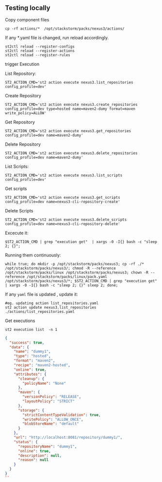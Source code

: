 ## Testing locally


Copy component files
    
    cp -rf actions/*  /opt/stackstorm/packs/nexus3/actions/

If any *.yaml file is changed, run reload accordingly.

    st2ctl reload --register-configs
    st2ctl reload --register-actions
    st2ctl reload --register-rules


trigger Execution
  
  List Repository:
  
    ST2_ACTION_CMD='st2 action execute nexus3.list_repositories config_profile=dev'

  Create  Repository

    ST2_ACTION_CMD='st2 action execute nexus3.create_repositories config_profile=dev type=hosted name=maven2-dumy format=maven write_policy=ALLOW'

  Get Repository

    ST2_ACTION_CMD='st2 action execute nexus3.get_repositories config_profile=dev name=maven2-dumy'

  Delete Repository

    ST2_ACTION_CMD='st2 action execute nexus3.delete_repositories config_profile=dev name=maven2-dumy'

  List Scripts:
  
    ST2_ACTION_CMD='st2 action execute nexus3.list_scripts config_profile=dev'

  Get scripts  

    ST2_ACTION_CMD='st2 action execute nexus3.get_scripts config_profile=dev name=nexus3-cli-repository-create'

  Delete Scripts

    ST2_ACTION_CMD='st2 action execute nexus3.delete_scripts config_profile=dev name=nexus3-cli-repository-delete'

  Excecute it:

    $ST2_ACTION_CMD | grep "execution get"  | xargs -0 -I{} bash -c "sleep 2; {}";

  Running them continuously:

    while true; do mkdir -p /opt/stackstorm/packs/nexus3; cp -rf ./*  /opt/stackstorm/packs/nexus3/; chmod -R --reference /opt/stackstorm/packs/linux /opt/stackstorm/packs/nexus3; chown -R --reference /opt/stackstorm/packs/linux/pack.yaml /opt/stackstorm/packs/nexus3/*; $ST2_ACTION_CMD | grep "execution get"  | xargs -0 -I{} bash -c "sleep 2; {}" sleep 2; done;



If any `yaml` file is updated , update it:

    #eg. updating action list_repositories.yaml
    st2 action update nexus3.list_repositories  ./actions/list_repositories.yaml

Get  executions

    st2 execution list  -n 1


``` json
{
  "success": true,
  "data": {
    "name": "dummy1",
    "type": "hosted",
    "format": "maven2",
    "recipe": "maven2-hosted",
    "online": true,
    "attributes": {
      "cleanup": {
        "policyName": "None"
      },
      "maven": {
        "versionPolicy": "RELEASE",
        "layoutPolicy": "STRICT"
      },
      "storage": {
        "strictContentTypeValidation": true,
        "writePolicy": "ALLOW_ONCE",
        "blobStoreName": "default"
      }
    },
    "url": "http://localhost:8081/repository/dummy1/",
    "status": {
      "repositoryName": "dummy1",
      "online": true,
      "description": null,
      "reason": null
    }
  }
}
``